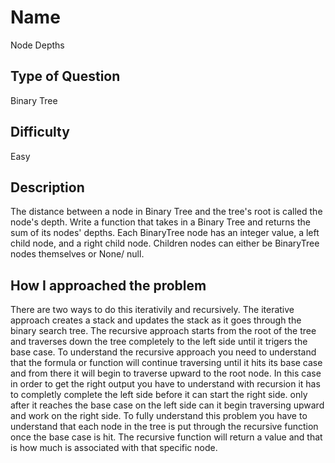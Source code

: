 # Name 

Node Depths

## Type of Question

Binary Tree

## Difficulty

Easy

## Description

The distance between a node in Binary Tree and the tree's root is called the node's depth. Write a function that takes in a Binary Tree and returns the sum of its nodes' depths. Each BinaryTree node has an integer value, a left child node, and a right child node. Children nodes can either be BinaryTree nodes themselves or None/ null.

## How I approached the problem

There are two ways to do this iterativily and recursively. The iterative approach creates a stack and updates the stack as it goes through the binary search tree. The recursive approach starts from the root of the tree and traverses down the tree completely to the left side until it trigers the base case. To understand the recursive approach you need to understand that the formula or function will continue traversing until it hits its base case and from there it will begin to traverse upward to the root node. In this case in order to get the right output you have to understand with recursion it has to completly complete the left side before it can start the right side. only after it reaches the base case on the left side can it begin traversing upward and work on the right side.  To fully understand this problem you have to understand that each node in the tree is put through the recursive function once the base case is hit. The recursive function will return a value and that is how much is associated with that specific node.  
